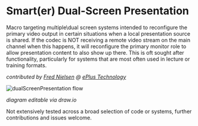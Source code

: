 # Smart(er) Dual-Screen Presentation
Macro targeting multiple\dual screen systems intended to reconfigure the primary video output in certain situations when a local presentation source is shared.  If the codec is NOT receiving a remote video stream on the main channel when this happens, it will reconfigure the primary monitor role to allow presentation content to also show up there.  This is oft sought after functionality, particularly for systems that are most often used in lecture or training formats.

*contributed by [Fred Nielsen](https://github.com/fredless) @ [ePlus Technology](https://www.eplus.com)*


![dualScreenPresentation flow](dualScreenPresentation.svg)

*diagram editable via draw.io*

Not extensively tested across a broad selection of code or systems, further contributions and issues welcome.
